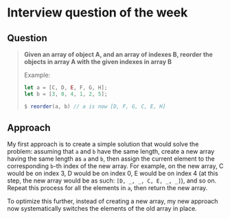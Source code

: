 # Interview question of the week

## Question

> **Given an array of object A, and an array of indexes B, reorder the objects
> in array A with the given indexes in array B**
>
> Example:
>
> ```js
> let a = [C, D, E, F, G, H];
> let b = [3, 0, 4, 1, 2, 5];
>
> $ reorder(a, b) // a is now [D, F, G, C, E, H]
> ```

## Approach

My first approach is to create a simple solution that would solve the problem:
assuming that `a` and `b` have the same length, create a new array having the
same length as `a` and `b`, then assign the current element to the corresponding
`b`-th index of the new array. For example, on the new array, C would be on
index 3, D would be on index 0, E would be on index 4 (at this step, the new
array would be as such: `[D, _, _, C, E, _, _]`), and so on. Repeat this process
for all the elements in `a`, then return the new array.

To optimize this further, instead of creating a new array, my new approach now
systematically switches the elements of the old array in place.

